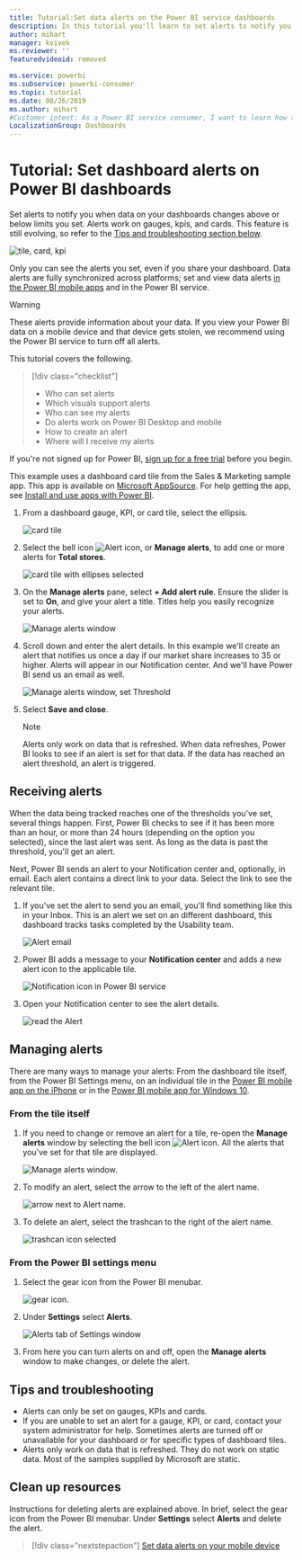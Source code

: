 ```yaml
---
title: Tutorial:Set data alerts on the Power BI service dashboards
description: In this tutorial you'll learn to set alerts to notify you when data in your dashboards changes beyond limits you set on Microsoft Power BI service.
author: mihart
manager: kvivek
ms.reviewer: ''
featuredvideoid: removed

ms.service: powerbi
ms.subservice: powerbi-consumer
ms.topic: tutorial
ms.date: 08/26/2019
ms.author: mihart
#Customer intent: As a Power BI service consumer, I want to learn how to create and update a data alert so that I get notified when important data changes above/below my set threshold.
LocalizationGroup: Dashboards
---
```

# Tutorial: Set dashboard alerts on Power BI dashboards
Set alerts to notify you when data on your dashboards changes above or below limits you set. Alerts work on gauges, kpis, and cards. This feature is still evolving, so refer to the [Tips and troubleshooting section below](end-user-alerts.md#Tips-and-troubleshooting).

![tile, card, kpi](media/end-user-alerts/card-gauge-kpi.png)

Only you can see the alerts you set, even if you share your dashboard. Data alerts are fully synchronized across platforms; set and view data alerts [in the Power BI mobile apps](mobile/mobile-set-data-alerts-in-the-mobile-apps.md) and in the Power BI service. 

> [!WARNING]
> These alerts provide information about your data. If you view your Power BI data on a mobile device and that device gets stolen, we recommend using the Power BI service to turn off all alerts.
> 

This tutorial covers the following.
> [!div class="checklist"]
> * Who can set alerts
> * Which visuals support alerts
> * Who can see my alerts
> * Do alerts work on Power BI Desktop and mobile
> * How to create an alert
> * Where will I receive my alerts

If you're not signed up for Power BI, [sign up for a free trial](https://app.powerbi.com/signupredirect?pbi_source=web) before you begin.

This example uses a dashboard card tile from the Sales & Marketing sample app. This app is available on [Microsoft AppSource](https://appsource.microsoft.com). For help getting the app, see [Install and use apps with Power BI](end-user-app-view.md).

1. From a dashboard gauge, KPI, or card tile, select the ellipsis.
   
   ![card tile](media/end-user-alerts/power-bi-cards.png)
2. Select the bell icon ![Alert icon](media/end-user-alerts/power-bi-bell-icon.png), or **Manage alerts**, to add one or more alerts for **Total stores**.

   ![card tile with ellipses selected](media/end-user-alerts/power-bi-ellipses.png)

   
1. On the **Manage alerts** pane, select **+ Add alert rule**.  Ensure the slider is set to **On**, and give your alert a title. Titles help you easily recognize your alerts.
   
   ![Manage alerts window](media/end-user-alerts/power-bi-manage-alert.png)
4. Scroll down and enter the alert details.  In this example we'll create an alert that notifies us once a day if our market share increases to 35 or higher. Alerts will appear in our Notification center. And we'll have Power BI send us an email as well.
   
   ![Manage alerts window, set Threshold](media/end-user-alerts/power-bi-manage-alert-details.png)
5. Select **Save and close**.
 
   > [!NOTE]
   > Alerts only work on data that is refreshed. When data refreshes, Power BI looks to see if an alert is set for that data. If the data has reached an alert threshold, an alert is triggered. 
   > 

## Receiving alerts
When the data being tracked reaches one of the thresholds you've set, several things happen. First, Power BI checks to see if it has been more than an hour, or more than 24 hours (depending on the option you selected), since the last alert was sent. As long as the data is past the threshold, you'll get an alert.

Next, Power BI sends an alert to your Notification center and, optionally, in email. Each alert contains a direct link to your data. Select the link to see the relevant tile.  

1. If you've set the alert to send you an email, you'll find something like this in your Inbox. This is an alert we set on an different dashboard, this dashboard tracks tasks completed by the Usability team.
   
   ![Alert email](media/end-user-alerts/power-bi-alert-email.png)
2. Power BI adds a message to your **Notification center** and adds a new alert icon to the applicable tile.
   
   ![Notification icon in Power BI service](media/end-user-alerts/power-bi-task-alert.png)
3. Open your Notification center to see the alert details.
   
    ![read the Alert](media/end-user-alerts/power-bi-notification.png)
   
  

## Managing alerts
There are many ways to manage your alerts: From the dashboard tile itself, from the Power BI Settings menu, on an individual tile in the [Power BI mobile app on the iPhone](mobile/mobile-set-data-alerts-in-the-mobile-apps.md) or in the [Power BI mobile app for Windows 10](mobile/mobile-set-data-alerts-in-the-mobile-apps.md).

### From the tile itself
1. If you need to change or remove an alert for a tile, re-open the **Manage alerts** window by selecting the bell icon ![Alert icon](media/end-user-alerts/power-bi-bell-icon.png). All the alerts that you've set for that tile are displayed.
   
    ![Manage alerts window](media/end-user-alerts/power-bi-manage-alerts.png).
2. To modify an alert, select the arrow to the left of the alert name.
   
    ![arrow next to Alert name](media/end-user-alerts/power-bi-modify-alert.png).
3. To delete an alert, select the trashcan to the right of the alert name.
   
      ![trashcan icon selected](media/end-user-alerts/power-bi-alert-delete.png)

### From the Power BI settings menu
1. Select the gear icon from the Power BI menubar.
   
    ![gear icon](media/end-user-alerts/powerbi-gear-icon.png).
2. Under **Settings** select **Alerts**.
   
    ![Alerts tab of Settings window](media/end-user-alerts/power-bi-alert-settings.png)
3. From here you can turn alerts on and off, open the **Manage alerts** window to make changes, or delete the alert.

## Tips and troubleshooting
* Alerts can only be set on gauges, KPIs and cards.
* If you are unable to set an alert for a gauge, KPI, or card, contact your system administrator for help. Sometimes alerts are turned off or unavailable for your dashboard or for specific types of dashboard tiles.
* Alerts only work on data that is refreshed. They do not work on static data. Most of the samples supplied by Microsoft are static. 


## Clean up resources
Instructions for deleting alerts are explained above. In brief, select the gear icon from the Power BI menubar. Under **Settings** select **Alerts** and delete the alert.

> [!div class="nextstepaction"]
> [Set data alerts on your mobile device](mobile/mobile-set-data-alerts-in-the-mobile-apps.md)


